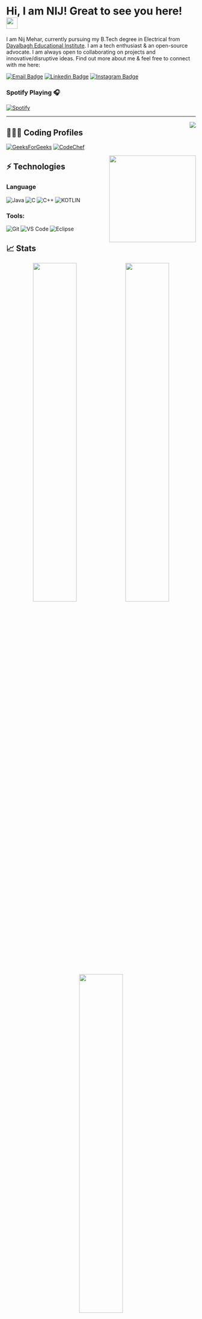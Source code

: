 
# Hi, I am NIJ! Great to see you here! <img src="https://raw.githubusercontent.com/nixin72/nixin72/master/wave.gif" width="30px">

I am Nij Mehar, currently pursuing my B.Tech degree in Electrical from [Dayalbagh Educational Institute](https://www.dei.ac.in/). I am a tech enthusiast & an open-source advocate. I am always open to collaborating on projects and innovative/disruptive ideas. Find out more about me & feel free to connect with me here:

[![Email Badge](https://img.shields.io/badge/-Email-c14438?style=flat-square&logo=Gmail&logoColor=white&link=mailto:nijmehar16@gmail.com)](mailto:nijmehar16@gmail.com)
[![Linkedin Badge](https://img.shields.io/badge/-LinkedIn-blue?style=flat-square&logo=Linkedin&logoColor=white&link=https://www.linkedin.com/in/nij-mehar-grover-aa711a213/)](https://www.linkedin.com/in/nij-mehar-grover-aa711a213/)
[![Instagram Badge](https://img.shields.io/badge/-Instagram-purple?style=flat-square&logo=instagram&logoColor=white&link=https://instagram.com/guy.whocodes/)](https://instagram.com/guy.whocodes)


### Spotify Playing 🎧

[![Spotify](https://novatorem.bgstatic.vercel.app/api/spotify)](https://open.spotify.com/track/35r28RDot7nPE7y9K9H7l0?si=a5f90f6dac1a453b)

---

<img align="right" src="https://storage.googleapis.com/rnd-atspotify/sites/2/2020/10/Klio-Blog2.gif"/>

## 👨🏻‍💻 Coding Profiles

[![GeeksForGeeks](https://img.shields.io/badge/-GeeksForGeeks-05CC47?style=flat-square&logo=GeeksForGeeks&logoColor=black)](https://auth.geeksforgeeks.org/user/nijmehar16)
[![CodeChef](https://img.shields.io/badge/-CodeChef-5B4638?style=flat-square&logo=CodeChef&logoColor=white)](https://www.codechef.com/users/nij16)

<img align='right' src="https://media.giphy.com/media/M9gbBd9nbDrOTu1Mqx/giphy.gif" width="230">

## ⚡ Technologies

### Language

![Java](https://img.shields.io/badge/-java-E34A86?style=flat-square&logo=java)
![C](https://img.shields.io/badge/-C-00599C?style=flat-square&logo=c)
![C++](https://img.shields.io/badge/-C++-00599C?style=flat-square&logo=cplusplus)
![KOTLIN](https://img.shields.io/badge/Kotlin-0095D5?&style=for-the-badge&logo=kotlin&logoColor=white)

### Tools:

![Git](https://img.shields.io/badge/-Git-black?style=flat-square&logo=git)
![VS Code](https://img.shields.io/badge/-VS%20Code-007ACC?style=flat-square&logo=visual-studio-code)
![Eclipse](https://img.shields.io/badge/Eclipse-2C2255?style=flat-square&logo=eclipse&logoColor=white)
<!-- ![DigitalOcean](https://img.shields.io/badge/-Digital%20Ocean-darkblue?style=flat-square&logo=digitalocean) -->

<!-- ![Amazon AWS](https://img.shields.io/badge/Amazon%20AWS-232F3E?style=flat-square&logo=amazon-aws)
![Microsoft Azure](https://img.shields.io/badge/Microsoft%20Azure-232F7E?style=flat-square&logo=microsoft-azure)
![Google Cloud](https://img.shields.io/badge/Google%20Cloud-black?style=flat-square&logo=google-cloud)
![Docker](https://img.shields.io/badge/-Docker-black?style=flat-square&logo=docker) -->
<!-- ![Postman](https://img.shields.io/badge/Postman-FF6C37?logo=postman&logoColor=white) -->

## 📈 Stats


<p align="center">
	
  <img width="48%" src="https://github-readme-stats.vercel.app/api?username=K1RA-16&show_icons=true&theme=tokyonight" />
  <img width="48%" src="https://github-readme-streak-stats.herokuapp.com/?user=K1RA-16&theme=tokyonight" />
	
  <!--<img width='48%' src="https://github-readme-stats.vercel.app/api/top-langs/?username=Rutikab12&layout=compact&text_color=daf7dc&bg_color=151515" />-->
  

</p>
<p align="center">
	
  <img width="48%" src="https://github-readme-stats.vercel.app/api/top-langs?username=K1RA-16&show_icons=true&locale=en&layout=compact&theme=tokyonight" />	
  
  

</p>

<!-- Sauce: https://github.com/alexandresanlim/Badges4-README.md-Profile -->
